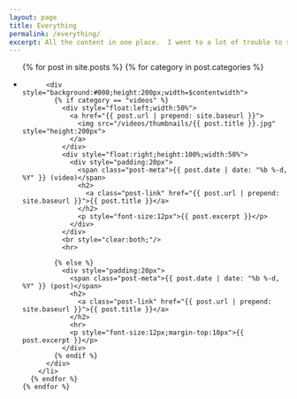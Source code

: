 ```yaml
---
layout: page
title: Everything
permalink: /everything/
excerpt: All the content in one place.  I went to a lot of trouble to sort it, but whatever, I guess you can ignore that.
---
```


  <ul class="post-list">
    {% for post in site.posts %}
      {% for category in post.categories %}
        <li>
        
          <div style="background:#000;height:200px;width=$contentwidth">
            {% if category == "videos" %}
              <div style="float:left;width:50%">
                <a href="{{ post.url | prepend: site.baseurl }}">
                  <img src="/videos/thumbnails/{{ post.title }}.jpg" style="height:200px">
                </a>
              </div>
              <div style="float:right;height:100%;width:50%">
                <div style="padding:20px">
                  <span class="post-meta">{{ post.date | date: "%b %-d, %Y" }} (video)</span>
                  <h2>
                    <a class="post-link" href="{{ post.url | prepend: site.baseurl }}">{{ post.title }}</a>
                  </h2>
                  <p style="font-size:12px">{{ post.excerpt }}</p>
                </div>
              </div>
              <br style="clear:both;"/>
              <hr>
              
            {% else %}
              <div style="padding:20px">
                <span class="post-meta">{{ post.date | date: "%b %-d, %Y" }} (post)</span>
                <h2>
                  <a class="post-link" href="{{ post.url | prepend: site.baseurl }}">{{ post.title }}</a>
                </h2>
                <hr>
                <p style="font-size:12px;margin-top:10px">{{ post.excerpt }}</p>
              </div>
            {% endif %}
          </div>
        </li>
      {% endfor %}
    {% endfor %}
  </ul>
